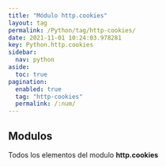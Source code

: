 ```yaml
---
title: "Módulo http.cookies"
layout: tag
permalink: /Python/tag/http-cookies/
date: 2021-11-01 10:24:03.978281
key: Python.http.cookies
sidebar: 
  nav: python
aside: 
  toc: true
pagination: 
  enabled: true
  tag: "http-cookies"
  permalink: /:num/
---
```


<h2>Modulos</h2>
Todos los elementos del modulo <strong>http.cookies</strong>
